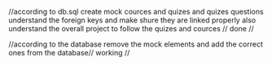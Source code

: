 //according to db.sql create mock cources and quizes and quizes questions understand the foreign keys and make shure they are linked properly also understand the overall project to follow the quizes and cources // done //

//according to the database remove the mock elements and add the correct ones from the database// working //